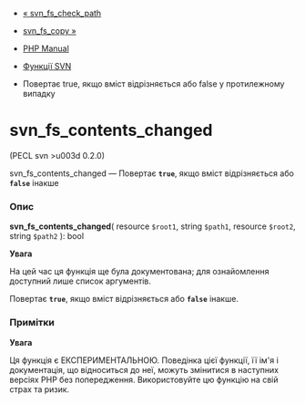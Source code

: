 - [« svn_fs_check_path](function.svn-fs-check-path.md)
- [svn_fs_copy »](function.svn-fs-copy.md)

- [PHP Manual](index.md)
- [Функції SVN](ref.svn.md)
- Повертає true, якщо вміст відрізняється або false у протилежному
випадку

# svn_fs_contents_changed

(PECL svn \>u003d 0.2.0)

svn_fs_contents_changed — Повертає **`true`**, якщо вміст
відрізняється або **`false`** інакше

### Опис

**svn_fs_contents_changed**(
resource `$root1`,
string `$path1`,
resource `$root2`,
string `$path2`
): bool

**Увага**

На цей час ця функція ще була документована; для
ознайомлення доступний лише список аргументів.

Повертає **`true`**, якщо вміст відрізняється або **`false`**
інакше.

### Примітки

**Увага**

Ця функція є ЕКСПЕРИМЕНТАЛЬНОЮ. Поведінка цієї функції, її ім'я
і документація, що відноситься до неї, можуть змінитися в наступних версіях
PHP без попередження. Використовуйте цю функцію на свій страх та ризик.
